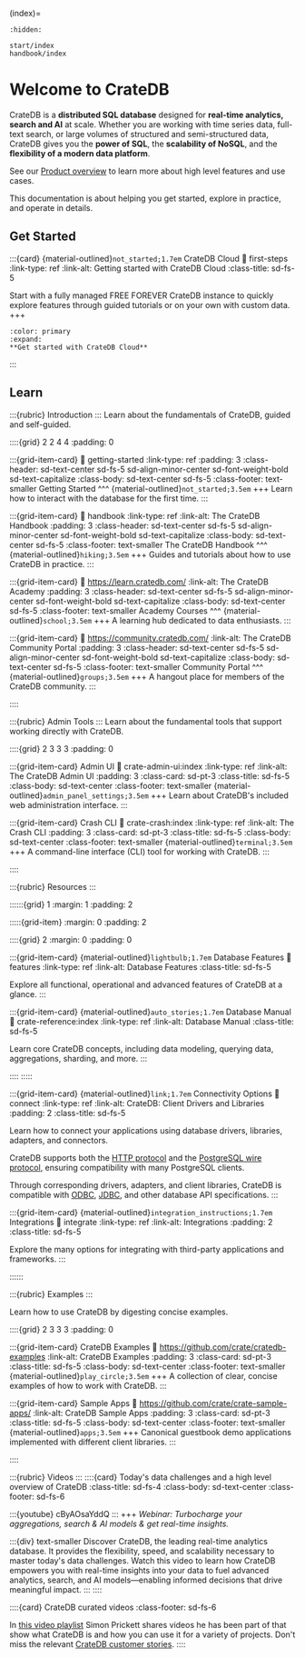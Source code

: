 (index)=

<!--
NOTE: When adding or removing top-level entries in this toctree, you must also
update the corresponding hardcoded links in the theme's sidebartoc.html file:
https://github.com/crate/crate-docs-theme/blob/main/src/crate/theme/rtd/crate/sidebartoc.html

Look for the "Section A: Guide" section in the {% else %} branch.
-->

```{toctree}
:hidden:

start/index
handbook/index
```

# Welcome to CrateDB

CrateDB is a **distributed SQL database** designed for **real-time analytics,
search and AI** at scale. Whether you are working with time series data, full-text
search, or large volumes of structured and semi-structured data, CrateDB gives
you the **power of SQL**, the **scalability of NoSQL**, and the **flexibility
of a modern data platform**.

See our [Product overview] to learn more about high level features and use cases.

This documentation is about helping you get started, explore in practice, and
operate in details.


## Get Started

:::{card} {material-outlined}`not_started;1.7em` CrateDB Cloud
:link: first-steps
:link-type: ref
:link-alt: Getting started with CrateDB Cloud
:class-title: sd-fs-5

Start with a fully managed FREE FOREVER CrateDB instance to quickly explore
features through guided tutorials or on your own with custom data.
+++
```{button-ref} first-steps
:color: primary
:expand:
**Get started with CrateDB Cloud**
```
:::


## Learn

:::{rubric} Introduction
:::
Learn about the fundamentals of CrateDB, guided and self-guided.

::::{grid} 2 2 4 4
:padding: 0

:::{grid-item-card}
:link: getting-started
:link-type: ref
:padding: 3
:class-header: sd-text-center sd-fs-5 sd-align-minor-center sd-font-weight-bold sd-text-capitalize
:class-body: sd-text-center sd-fs-5
:class-footer: text-smaller
Getting Started
^^^
{material-outlined}`not_started;3.5em`
+++
Learn how to interact with the database for the first time.
:::

:::{grid-item-card}
:link: handbook
:link-type: ref
:link-alt: The CrateDB Handbook
:padding: 3
:class-header: sd-text-center sd-fs-5 sd-align-minor-center sd-font-weight-bold sd-text-capitalize
:class-body: sd-text-center sd-fs-5
:class-footer: text-smaller
The CrateDB Handbook
^^^
{material-outlined}`hiking;3.5em`
+++
Guides and tutorials about how to use CrateDB in practice.
:::

:::{grid-item-card}
:link: https://learn.cratedb.com/
:link-alt: The CrateDB Academy
:padding: 3
:class-header: sd-text-center sd-fs-5 sd-align-minor-center sd-font-weight-bold sd-text-capitalize
:class-body: sd-text-center sd-fs-5
:class-footer: text-smaller
Academy Courses
^^^
{material-outlined}`school;3.5em`
+++
A learning hub dedicated to data enthusiasts.
:::

:::{grid-item-card}
:link: https://community.cratedb.com/
:link-alt: The CrateDB Community Portal
:padding: 3
:class-header: sd-text-center sd-fs-5 sd-align-minor-center sd-font-weight-bold sd-text-capitalize
:class-body: sd-text-center sd-fs-5
:class-footer: text-smaller
Community Portal
^^^
{material-outlined}`groups;3.5em`
+++
A hangout place for members of the CrateDB community.
:::

::::


:::{rubric} Admin Tools
:::
Learn about the fundamental tools that support working directly with CrateDB.

::::{grid} 2 3 3 3
:padding: 0

:::{grid-item-card} Admin UI
:link: crate-admin-ui:index
:link-type: ref
:link-alt: The CrateDB Admin UI
:padding: 3
:class-card: sd-pt-3
:class-title: sd-fs-5
:class-body: sd-text-center
:class-footer: text-smaller
{material-outlined}`admin_panel_settings;3.5em`
+++
Learn about CrateDB's included web administration interface.
:::

:::{grid-item-card} Crash CLI
:link: crate-crash:index
:link-type: ref
:link-alt: The Crash CLI
:padding: 3
:class-card: sd-pt-3
:class-title: sd-fs-5
:class-body: sd-text-center
:class-footer: text-smaller
{material-outlined}`terminal;3.5em`
+++
A command-line interface (CLI) tool for working with CrateDB.
:::

::::


:::{rubric} Resources
:::

::::::{grid} 1
:margin: 1
:padding: 2

:::::{grid-item}
:margin: 0
:padding: 2

::::{grid} 2
:margin: 0
:padding: 0

:::{grid-item-card} {material-outlined}`lightbulb;1.7em` Database Features
:link: features
:link-type: ref
:link-alt: Database Features
:class-title: sd-fs-5

Explore all functional, operational and advanced features of CrateDB at a glance.
:::

:::{grid-item-card} {material-outlined}`auto_stories;1.7em` Database Manual
:link: crate-reference:index
:link-type: ref
:link-alt: Database Manual
:class-title: sd-fs-5

Learn core CrateDB concepts, including data modeling, querying data,
aggregations, sharding, and more.
:::

::::
:::::

:::{grid-item-card} {material-outlined}`link;1.7em` Connectivity Options
:link: connect
:link-type: ref
:link-alt: CrateDB: Client Drivers and Libraries
:padding: 2
:class-title: sd-fs-5

Learn how to connect your applications using database drivers, libraries,
adapters, and connectors.

CrateDB supports both the [HTTP protocol] and the [PostgreSQL wire protocol],
ensuring compatibility with many PostgreSQL clients.

Through corresponding drivers, adapters, and client libraries, CrateDB is
compatible with [ODBC], [JDBC], and other database API specifications.
:::

:::{grid-item-card} {material-outlined}`integration_instructions;1.7em` Integrations
:link: integrate
:link-type: ref
:link-alt: Integrations
:padding: 2
:class-title: sd-fs-5

Explore the many options for integrating with third-party applications and
frameworks.
:::

::::::

:::{rubric} Examples
:::

Learn how to use CrateDB by digesting concise examples.

::::{grid} 2 3 3 3
:padding: 0

:::{grid-item-card} CrateDB Examples
:link: https://github.com/crate/cratedb-examples
:link-alt: CrateDB Examples
:padding: 3
:class-card: sd-pt-3
:class-title: sd-fs-5
:class-body: sd-text-center
:class-footer: text-smaller
{material-outlined}`play_circle;3.5em`
+++
A collection of clear, concise examples of how to work with CrateDB.
:::

:::{grid-item-card} Sample Apps
:link: https://github.com/crate/crate-sample-apps/
:link-alt: CrateDB Sample Apps
:padding: 3
:class-card: sd-pt-3
:class-title: sd-fs-5
:class-body: sd-text-center
:class-footer: text-smaller
{material-outlined}`apps;3.5em`
+++
Canonical guestbook demo applications implemented with different client libraries.
:::

::::


:::{rubric} Videos
:::
::::{card} Today's data challenges and a high level overview of CrateDB
:class-title: sd-fs-4
:class-body: sd-text-center
:class-footer: sd-fs-6

:::{youtube} cByAOsaYddQ
:::
+++
_Webinar: Turbocharge your aggregations, search & AI models & get real-time insights._

:::{div} text-smaller
Discover CrateDB, the leading real-time analytics database. It provides the
flexibility, speed, and scalability necessary to master today's data challenges.
Watch this video to learn how CrateDB empowers you with real-time insights
into your data to fuel advanced analytics, search, and AI models—enabling
informed decisions that drive meaningful impact.
:::
::::

::::{card} CrateDB curated videos
:class-footer: sd-fs-6

In [this video playlist] Simon Prickett shares videos he has been part of that
show what CrateDB is and how you can use it for a variety of projects.
Don't miss the relevant [CrateDB customer stories].
::::

[Product overview]: https://cratedb.com/database
[CrateDB customer stories]: https://www.youtube.com/playlist?list=PLDZqzXOGoWUJrAF_lVx9U6BzAGG9xYz_v
[HTTP protocol]: https://en.wikipedia.org/wiki/HTTP
[JDBC]: https://en.wikipedia.org/wiki/Java_Database_Connectivity
[ODBC]: https://en.wikipedia.org/wiki/Open_Database_Connectivity
[PostgreSQL wire protocol]: https://www.postgresql.org/docs/current/protocol.html
[this video playlist]: https://www.youtube.com/playlist?list=PL3cZtICBssphXl5rHgsgG9vTNAVTw_Veq
